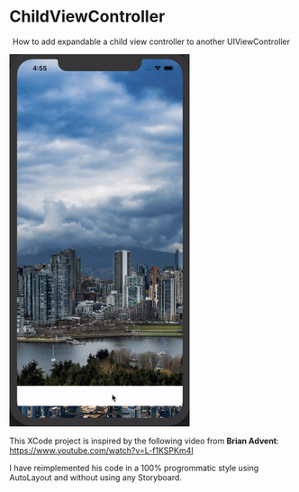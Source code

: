 # ChildViewController
<p align=center> How to add expandable a child view controller to another UIViewController </p>


![alt text](https://github.com/kasrababaei/ChildViewController/blob/master/childviewcontroller.gif "Child view controller")

This XCode project is inspired by the following video from **Brian Advent**: https://www.youtube.com/watch?v=L-f1KSPKm4I 

I have reimplemented his code in a 100% progrommatic style using AutoLayout and without using any Storyboard. 

